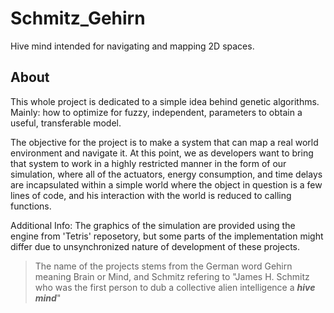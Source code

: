 # Schmitz_Gehirn
Hive mind intended for navigating and mapping 2D spaces.

## About
This whole project is dedicated to a simple idea behind genetic algorithms. Mainly: how to optimize for fuzzy, independent, parameters to obtain a useful, transferable model.

The objective for the project is to make a system that can map a real world environment and navigate it. 
At this point, we as developers want to bring that system to work in a highly restricted manner in the form of our simulation, where all of the actuators, energy consumption, and time delays are incapsulated within a simple world where the object in question is a few lines of code, and his interaction with the world is reduced to calling functions.



Additional Info:
	The graphics of the simulation are provided using the engine from 'Tetris' reposetory, but some parts of the implementation might differ due to unsynchronized nature of development of these projects. 
	
	
> The name of the projects stems from the German word Gehirn meaning Brain or Mind, and Schmitz refering to "James H. Schmitz who was the first person to dub a collective alien intelligence a __*hive mind*__"
